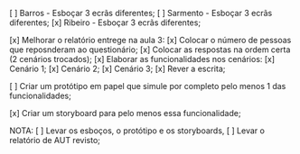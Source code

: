 [ ] Barros - Esboçar 3 ecrãs diferentes;
[ ] Sarmento - Esboçar 3 ecrãs diferentes;
[x] Ribeiro - Esboçar 3 ecrãs diferentes;

[x] Melhorar o relatório entrege na aula 3:
	[x] Colocar o número de pessoas que reposnderam ao questionário;
	[x] Colocar as respostas na ordem certa (2 cenários trocados);
	[x] Elaborar as funcionalidades nos cenários:
		[x] Cenário 1;
		[x] Cenário 2;
		[x] Cenário 3;
		[x] Rever a escrita;

[ ] Criar um protótipo em papel que simule por completo pelo menos 1 das funcionalidades;

[x] Criar um storyboard para pelo menos essa funcionalidade;


NOTA:
[ ] Levar os esboços, o protótipo e os storyboards,
[ ] Levar o relatório de AUT revisto;
